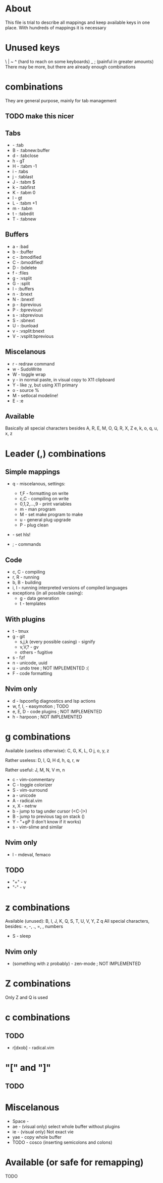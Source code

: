 # About

This file is trial to describe all mappings and keep available keys in one
place. With hundreds of mappings it is necessary

# Unused keys

\ | ~ ^ (hard to reach on some keyboards) _ ; (painful in greater amounts) There
may be more, but there are already enough combinations

# <Tab> combinations

They are general purpose, mainly for tab management

## TODO make this nicer

## Tabs

- <Tab> - :tab<Space>
- B - :tabnew<CR>:buffer<Space>
- d - :tabclose<CR>
- h - gT
- H - :tabm -1<CR>
- i - :tabs<CR>
- j - :tablast<CR>
- J - :tabm $<CR>
- k - :tabfirst<CR>
- K - :tabm 0<CR>
- l - gt
- L - :tabm +1<CR>
- m - :tabm<Space>
- t - :tabedit<Space>
- T - :tabnew<CR>

## Buffers

- a - :bad<Space>
- b - :buffer<Space>
- c - :bmodified<CR>
- C - :bmodified!<CR>
- D - :bdelete<CR>
- f - :files<CR>
- g - :vsplit<Space>
- G - :split<Space>
- I - :buffers<CR>
- n - :bnext<CR>
- N - :bnext!<CR>
- p - :bprevious<CR>
- P - :bprevious!<CR>
- s - :sbprevious<CR>
- S - :sbnext<CR>
- U - :bunload<CR>
- v - :vsplit<CR>:bnext<CR>
- V - :vsplit<CR>:bprevious<CR>

## Miscelanous

- r - redraw command
- w - SudoWrite
- W - toggle wrap
- y - in normal paste, in visual copy to X11 clipboard
- Y - like ;y, but using X11 primary
- o - source %
- M - setlocal modeline!
- E - :e

## Available

Basically all special characters besides <Tab> A, R, E, M, O, Q, R, X, Z e, k,
o, q, u, x, z

# Leader (,) combinations

## Simple mappings

- q - miscelanous, settings:
  - f,F - formatting on write
  - c,C - compiling on write
  - 0,1,2,...,9 - print variables
  - m - man program
  - M - set make program to make
  - u - general plug upgrade
  - P - plug clean

- <Space> - set hls!
- ; - commands

## Code

- c, C - compiling
- r, R - running
- b, B - building
- i, I - running interpreted versions of compiled languages
- exceptions (in all possible casing):
  - g - data generation
  - t - templates

## With plugins

- t - tmux
- g - git
  - s,j,k (every possible casing) - signify
  - v,V,? - gv
  - others - fugitive
- s - fzf
- n - unicode, uuid
- u - undo tree ; NOT IMPLEMENTED :(
- F - code formatting

## Nvim only

- d - lspconfig diagnostics and lsp actions
- w, f, l, <Leader> - easymotion ; TODO
- e, E, D - code plugins ; NOT IMPLEMENTED
- h - harpoon ; NOT IMPLEMENTED

# g combinations

Available (useless otherwise): C, G, K, L, O j, o, y, z

Rather useless: D, I, Q, H d, h, q, r, w

Rather useful: J, M, N, V m, n

- c - vim-commentary
- C - toggle colorizer
- S - vim-surround
- a - unicode
- A - radical.vim
- x, X - netrw
- b - jump to tag under cursor (<C-]>)
- B - jump to previous tag on stack (<C-T>)
- Y - "+gP (I don't know if it works)
- s - vim-slime and similar

## Nvim only

- l - mdeval, femaco

## TODO

- "+" - v<C-a>
- "-" - v<C-x>

# z combinations

Available (unused): B, I, J, K, Q, S, T, U, V, Y, Z q All special characters,
besides: +, -, ., =, <CR>, numbers

- S - sleep

## Nvim only

- (something with z probably) - zen-mode ; NOT IMPLEMENTED

# Z combinations

Only Z and Q is used

# c combinations

## TODO

- r[dxob] - radical.vim

# "[" and "]"

## TODO

# Miscelanous

- Space - <C-w>
- ae - (visual only) select whole buffer without plugins
- ie - (visual only) Not exact vie
- yae - copy whole buffer
- TODO - cosco (inserting semicolons and colons)

# Available (or safe for remapping)

TODO
